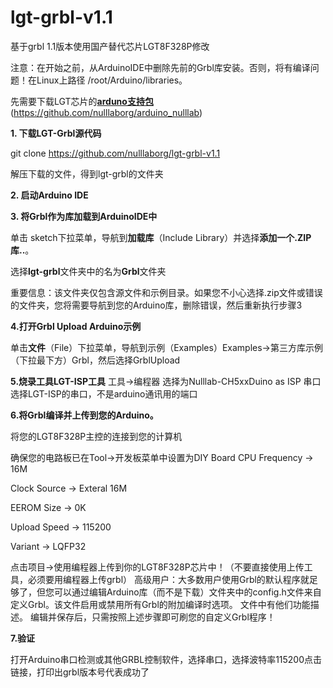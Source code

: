 # lgt-grbl-v1.1
基于grbl 1.1版本使用国产替代芯片LGT8F328P修改


注意：在开始之前，从ArduinoIDE中删除先前的Grbl库安装。否则，将有编译问题！在Linux上路径 /root/Arduino/libraries。

先需要下载LGT芯片的[**arduno支持包**]()(https://github.com/nulllaborg/arduino_nulllab)

 **1. 下载LGT-Grbl源代码**

git clone https://github.com/nulllaborg/lgt-grbl-v1.1

解压下载的文件，得到lgt-grbl的文件夹

 **2. 启动Arduino IDE**

**3. 将Grbl作为库加载到ArduinoIDE中**

单击 sketch下拉菜单，导航到**加载库**（Include Library）并选择**添加一个.ZIP库..**。

选择**lgt-grbl**文件夹中的名为**Grbl**文件夹

重要信息：该文件夹仅包含源文件和示例目录。如果您不小心选择.zip文件或错误的文件夹，您将需要导航到您的Arduino库，删除错误，然后重新执行步骤3

**4.打开Grbl Upload Arduino示例**

单击**文件**（File）下拉菜单，导航到示例（Examples）Examples->第三方库示例（下拉最下方）Grbl，然后选择GrblUpload

**5.烧录工具LGT-ISP工具**
工具->编程器 选择为Nulllab-CH5xxDuino as ISP
串口选择LGT-ISP的串口，不是arduino通讯用的端口

**6.将Grbl编译并上传到您的Arduino。**

 将您的LGT8F328P主控的连接到您的计算机

确保您的电路板已在Tool->开发板菜单中设置为DIY Board
CPU Frequency -> 16M

Clock Source  -> Exteral 16M

EEROM Size    -> 0K

Upload Speed  -> 115200

Variant       -> LQFP32

点击项目->使用编程器上传到你的LGT8F328P芯片中！（不要直接使用上传工具，必须要用编程器上传grbl）
高级用户：大多数用户使用Grbl的默认程序就足够了，但您可以通过编辑Arduino库（而不是下载）文件夹中的config.h文件来自定义Grbl。该文件启用或禁用所有Grbl的附加编译时选项。 文件中有他们功能描述。 编辑并保存后，只需按照上述步骤即可刷您的自定义Grbl程序！

 **7.验证**

 打开Arduino串口检测或其他GRBL控制软件，选择串口，选择波特率115200点击链接，打印出grbl版本号代表成功了
